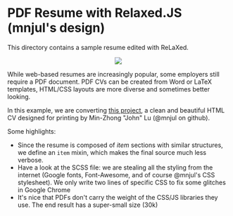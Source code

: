 # PDF Resume with Relaxed.JS (mnjul's design)

This directory contains a sample resume edited with ReLaXed.

<p align=center><img src="https://github.com/RelaxedJS/ReLaXed-examples/raw/master/examples/resume/resume_screenshot.png"/></p>

While web-based resumes are increasingly popular, some employers still require a PDF document. PDF CVs can be created from Word or LaTeX templates, HTML/CSS layouts are more diverse and sometimes better looking.

In this example, we are converting [this project](https://github.com/mnjul/html-resume), a clean and beautiful HTML CV designed for printing by Min-Zhong "John" Lu (@mnjul on github).

Some highlights:

- Since the resume is composed of *item* sections with similar structures, we define an ``item`` mixin, which makes the final source much less verbose.
- Have a look at the SCSS file: we are stealing all the styling from the internet (Google fonts, Font-Awesome, and of course @mnjul's CSS stylesheet). We only write two lines of specific CSS to fix some glitches in Google Chrome
- It's nice that PDFs don't carry the weight of the CSS/JS libraries they use. The end result has a super-small size (30k)

